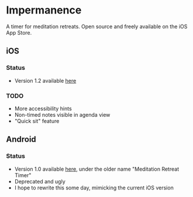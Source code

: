 # Impermanence

A timer for meditation retreats. Open source and freely available on the iOS App Store.

## iOS

### Status

* Version 1.2 available [here](https://apps.apple.com/us/app/impermanence/id6462615517)

### TODO

* More accessibility hints
* Non-timed notes visible in agenda view
* "Quick sit" feature

## Android

### Status

* Version 1.0 available [here](https://play.google.com/store/apps/details?id=com.ape.meditationretreattimer&hl=en&gl=US), under the older name "Meditation Retreat Timer"
* Deprecated and ugly
* I hope to rewrite this some day, mimicking the current iOS version
